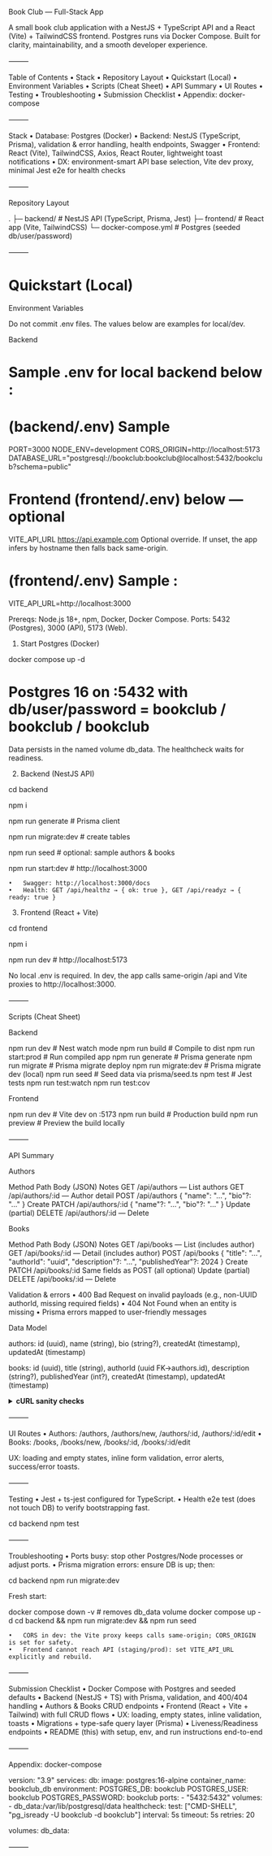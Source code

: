 
Book Club — Full-Stack App

A small book club application with a NestJS + TypeScript API and a React (Vite) + TailwindCSS frontend. Postgres runs via Docker Compose. Built for clarity, maintainability, and a smooth developer experience.

⸻

Table of Contents
	•	Stack
	•	Repository Layout
	•	Quickstart (Local)
	•	Environment Variables
	•	Scripts (Cheat Sheet)
	•	API Summary
	•	UI Routes
	•	Testing
	•	Troubleshooting
	•	Submission Checklist
	•	Appendix: docker-compose

⸻

Stack
	•	Database: Postgres (Docker)
	•	Backend: NestJS (TypeScript, Prisma), validation & error handling, health endpoints, Swagger
	•	Frontend: React (Vite), TailwindCSS, Axios, React Router, lightweight toast notifications
	•	DX: environment-smart API base selection, Vite dev proxy, minimal Jest e2e for health checks

⸻

Repository Layout

.
├─ backend/                # NestJS API (TypeScript, Prisma, Jest)
├─ frontend/               # React app (Vite, TailwindCSS)
└─ docker-compose.yml      # Postgres (seeded db/user/password)


⸻

# Quickstart (Local)

Environment Variables

Do not commit .env files. The values below are examples for local/dev.

Backend 
# Sample .env for local backend below :


# (backend/.env) Sample
PORT=3000
NODE_ENV=development
CORS_ORIGIN=http://localhost:5173
DATABASE_URL="postgresql://bookclub:bookclub@localhost:5432/bookclub?schema=public"

# Frontend (frontend/.env) below — optional

VITE_API_URL	https://api.example.com	Optional override. If unset, the app infers by hostname then falls back same-origin.


# (frontend/.env) Sample :
VITE_API_URL=http://localhost:3000



Prereqs: Node.js 18+, npm, Docker, Docker Compose.
Ports: 5432 (Postgres), 3000 (API), 5173 (Web).

1) Start Postgres (Docker)

docker compose up -d
# Postgres 16 on :5432 with db/user/password = bookclub / bookclub / bookclub

Data persists in the named volume db_data. The healthcheck waits for readiness.

2) Backend (NestJS API)

cd backend

npm i

npm run generate         # Prisma client

npm run migrate:dev      # create tables

npm run seed             # optional: sample authors & books

npm run start:dev        # http://localhost:3000

	•	Swagger: http://localhost:3000/docs
	•	Health: GET /api/healthz → { ok: true }, GET /api/readyz → { ready: true }

3) Frontend (React + Vite)


cd frontend

npm i

npm run dev              # http://localhost:5173

No local .env is required. In dev, the app calls same-origin /api and Vite proxies to http://localhost:3000.


⸻

Scripts (Cheat Sheet)

Backend

npm run dev            # Nest watch mode
npm run build          # Compile to dist
npm run start:prod     # Run compiled app
npm run generate       # Prisma generate
npm run migrate        # Prisma migrate deploy
npm run migrate:dev    # Prisma migrate dev (local)
npm run seed           # Seed data via prisma/seed.ts
npm test               # Jest tests
npm run test:watch
npm run test:cov

Frontend

npm run dev            # Vite dev on :5173
npm run build          # Production build
npm run preview        # Preview the build locally


⸻

API Summary

Authors

Method	Path	Body (JSON)	Notes
GET	/api/authors	—	List authors
GET	/api/authors/:id	—	Author detail
POST	/api/authors	{ "name": "…", "bio"?: "…" }	Create
PATCH	/api/authors/:id	{ "name"?: "…", "bio"?: "…" }	Update (partial)
DELETE	/api/authors/:id	—	Delete

Books

Method	Path	Body (JSON)	Notes
GET	/api/books	—	List (includes author)
GET	/api/books/:id	—	Detail (includes author)
POST	/api/books	{ "title": "…", "authorId": "uuid", "description"?: "…", "publishedYear"?: 2024 }	Create
PATCH	/api/books/:id	Same fields as POST (all optional)	Update (partial)
DELETE	/api/books/:id	—	Delete

Validation & errors
	•	400 Bad Request on invalid payloads (e.g., non-UUID authorId, missing required fields)
	•	404 Not Found when an entity is missing
	•	Prisma errors mapped to user-friendly messages

Data Model

authors: id (uuid), name (string), bio (string?),
         createdAt (timestamp), updatedAt (timestamp)

books:   id (uuid), title (string), authorId (uuid FK->authors.id),
         description (string?), publishedYear (int?),
         createdAt (timestamp), updatedAt (timestamp)

<details>
<summary><strong>cURL sanity checks</strong></summary>


# health
curl -s http://localhost:3000/api/healthz | jq .
curl -s http://localhost:3000/api/readyz | jq .

# authors (list)
curl -s http://localhost:3000/api/authors | jq .

# authors (create)
curl -s -X POST http://localhost:3000/api/authors \
  -H "Content-Type: application/json" \
  -d '{"name":"Octavia E. Butler","bio":"American science fiction author"}' | jq .

# books (create — set AUTHOR_ID to a real UUID from authors list)
AUTHOR_ID="<paste-author-uuid>"
curl -s -X POST http://localhost:3000/api/books \
  -H "Content-Type: application/json" \
  -d "{\"title\":\"Kindred\",\"authorId\":\"$AUTHOR_ID\",\"publishedYear\":1979}" | jq .

</details>



⸻

UI Routes
	•	Authors:
/authors, /authors/new, /authors/:id, /authors/:id/edit
	•	Books:
/books, /books/new, /books/:id, /books/:id/edit

UX: loading and empty states, inline form validation, error alerts, success/error toasts.

⸻

Testing
	•	Jest + ts-jest configured for TypeScript.
	•	Health e2e test (does not touch DB) to verify bootstrapping fast.

cd backend
npm test


⸻

Troubleshooting
	•	Ports busy: stop other Postgres/Node processes or adjust ports.
	•	Prisma migration errors: ensure DB is up; then:

cd backend
npm run migrate:dev

Fresh start:

docker compose down -v   # removes db_data volume
docker compose up -d
cd backend && npm run migrate:dev && npm run seed


	•	CORS in dev: the Vite proxy keeps calls same-origin; CORS_ORIGIN is set for safety.
	•	Frontend cannot reach API (staging/prod): set VITE_API_URL explicitly and rebuild.

⸻

Submission Checklist
	•	Docker Compose with Postgres and seeded defaults
	•	Backend (NestJS + TS) with Prisma, validation, and 400/404 handling
	•	Authors & Books CRUD endpoints
	•	Frontend (React + Vite + Tailwind) with full CRUD flows
	•	UX: loading, empty states, inline validation, toasts
	•	Migrations + type-safe query layer (Prisma)
	•	Liveness/Readiness endpoints
	•	README (this) with setup, env, and run instructions end-to-end

⸻

Appendix: docker-compose

version: "3.9"
services:
  db:
    image: postgres:16-alpine
    container_name: bookclub_db
    environment:
      POSTGRES_DB: bookclub
      POSTGRES_USER: bookclub
      POSTGRES_PASSWORD: bookclub
    ports:
      - "5432:5432"
    volumes:
      - db_data:/var/lib/postgresql/data
    healthcheck:
      test: ["CMD-SHELL", "pg_isready -U bookclub -d bookclub"]
      interval: 5s
      timeout: 5s
      retries: 20

volumes:
  db_data:


⸻
